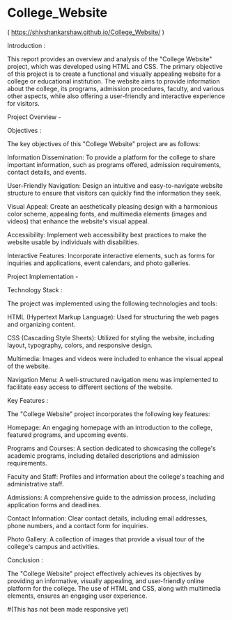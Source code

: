 # College_Website 
( https://shivshankarshaw.github.io/College_Website/ )

Introduction :

This report provides an overview and analysis of the "College Website" project, which was developed using HTML and CSS. The primary objective of this project is to create a functional and visually appealing website for a college or educational institution. The website aims to provide information about the college, its programs, admission procedures, faculty, and various other aspects, while also offering a user-friendly and interactive experience for visitors.

Project Overview -

Objectives :

The key objectives of this "College Website" project are as follows:

Information Dissemination: To provide a platform for the college to share important information, such as programs offered, admission requirements, contact details, and events.

User-Friendly Navigation: Design an intuitive and easy-to-navigate website structure to ensure that visitors can quickly find the information they seek.

Visual Appeal: Create an aesthetically pleasing design with a harmonious color scheme, appealing fonts, and multimedia elements (images and videos) that enhance the website's visual appeal.

Accessibility: Implement web accessibility best practices to make the website usable by individuals with disabilities.

Interactive Features: Incorporate interactive elements, such as forms for inquiries and applications, event calendars, and photo galleries.

Project Implementation -

Technology Stack :

The project was implemented using the following technologies and tools:

HTML (Hypertext Markup Language): Used for structuring the web pages and organizing content.

CSS (Cascading Style Sheets): Utilized for styling the website, including layout, typography, colors, and responsive design.

Multimedia: Images and videos were included to enhance the visual appeal of the website.

Navigation Menu: A well-structured navigation menu was implemented to facilitate easy access to different sections of the website.

Key Features :

The "College Website" project incorporates the following key features:

Homepage: An engaging homepage with an introduction to the college, featured programs, and upcoming events.

Programs and Courses: A section dedicated to showcasing the college's academic programs, including detailed descriptions and admission requirements.

Faculty and Staff: Profiles and information about the college's teaching and administrative staff.

Admissions: A comprehensive guide to the admission process, including application forms and deadlines.

Contact Information: Clear contact details, including email addresses, phone numbers, and a contact form for inquiries.

Photo Gallery: A collection of images that provide a visual tour of the college's campus and activities.

Conclusion :

The "College Website" project effectively achieves its objectives by providing an informative, visually appealing, and user-friendly online platform for the college. The use of HTML and CSS, along with multimedia elements, ensures an engaging user experience.


#(This has not been made responsive yet)
